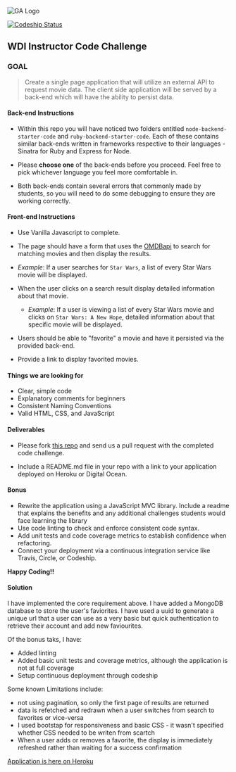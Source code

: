 ![GA Logo](https://raw.github.com/generalassembly/ga-ruby-on-rails-for-devs/master/images/ga.png)

[![Codeship Status](https://www.codeship.io/projects/6ffa7db0-a9aa-0133-cb95-327eac131552/status?branch=master)](https://www.codeship.io)

## WDI Instructor Code Challenge

### GOAL 

> Create a single page application that will utilize an external API to request movie data. The client side application will be served by a back-end which will have the ability to persist data.

#### Back-end Instructions

- Within this repo you will have noticed two folders entitled `node-backend-starter-code` and `ruby-backend-starter-code`. Each of these contains similar back-ends written in frameworks respective to their languages - Sinatra for Ruby and Express for Node.

- Please **choose one** of the back-ends before you proceed. Feel free to pick whichever language you feel more comfortable in.

- Both back-ends contain several errors that commonly made by students, so you will need to do some debugging to ensure they are working correctly.

#### Front-end Instructions

- Use Vanilla Javascript to complete.

- The page should have a form that uses the [OMDBapi](http://www.omdbapi.com/) to search for matching movies and then display the results.
 - *Example*: If a user searches for `Star Wars`, a list of every Star Wars movie will be displayed.

- When the user clicks on a search result display detailed information about that movie.
  - *Example*: If a user is viewing a list of every Star Wars movie and clicks on `Star Wars: A New Hope`, detailed information about that specific movie will be displayed.

- Users should be able to "favorite" a movie and have it persisted via the provided back-end.

- Provide a link to display favorited movies.

#### Things we are looking for

- Clear, simple code
- Explanatory comments for beginners
- Consistent Naming Conventions
- Valid HTML, CSS, and JavaScript

#### Deliverables

- Please fork [this repo](https://github.com/generalassembly-hk/wdi-instructor-challenge) and send us a pull request with the completed code challenge. 

- Include a README.md file in your repo with a link to your application deployed on Heroku or Digital Ocean.

#### Bonus

- Rewrite the application using a JavaScript MVC library. Include a readme that explains the benefits and any additional challenges students would face learning the library
- Use code linting to check and enforce consistent code syntax.
- Add unit tests and code coverage metrics to establish confidence when refactoring.
- Connect your deployment via a continuous integration service like Travis, Circle, or Codeship.

**Happy Coding!!**


#### Solution

I have implemented the core requirement above. I have added a MongoDB database to store the user's faviorites. I have used a uuid to generate a unique url that a user can use as a very basic but quick authentication to retrieve their account and add new faviourites.

Of the bonus taks, I have:
- Added linting
- Added basic unit tests and coverage metrics, although the application is not at full coverage
- Setup continuous deployment through codeship

Some known Limitations include:
- not using pagination, so only the first page of results are returned
- data is refetched and redrawn when a user switches from search to favorites or vice-versa
- I used bootstap for responsiveness and basic CSS - it wasn't specified whether CSS needed to be writen from scartch
- When a user adds or removes a favorite, the display is immediately refreshed rather than waiting for a success confirmation 

[Application is here on Heroku](http://secret-caverns-47270.herokuapp.com)

